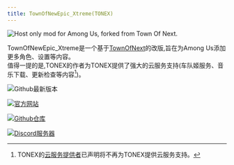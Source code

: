 ```yaml
---
title: TownOfNewEpic_Xtreme(TONEX)
---
```


![Host only mod for Among Us, forked from Town Of Next.](/Image/TownOfNewEpic_Xtreme.png)

TownOfNewEpic_Xtreme是一个基于[TownOfNext](./TownOfNext)的改版,旨在为Among Us添加更多角色、设置等内容。<br>
值得一提的是,TONEX的作者为TONEX提供了强大的云服务支持(车队姬服务、音乐下载、更新检查等内容[^1])。

<div align="center">
<VPCard
  title="Slok7565"
  desc="开发者"
  logo="/Image/Slok7565.png"
  link="https://github.com/Slok7565"
/>
</div>

![Github最新版本](https://badgen.net/github/release/XtremeWave/TownOfNewEpic_Xtreme?icon=github)

[![官方网站](https://badgen.net/badge/Web/Site/3AA675)](https://tonex.cc)

[![Github仓库](https://badgen.net/badge/Github/Repository/github?icon=github)](https://github.com/XtremeWave/TownOfNewEpic_Xtreme)

[![Discord服务器](https://badgen.net/badge/Discord/Server/5662F6?icon=discord)](https://discord.gg/pMd4NMW6kV)

[^1]: TONEX的[云服务提供者](https://github.com/QingFeng-awa)已声明将不再为TONEX提供云服务支持。